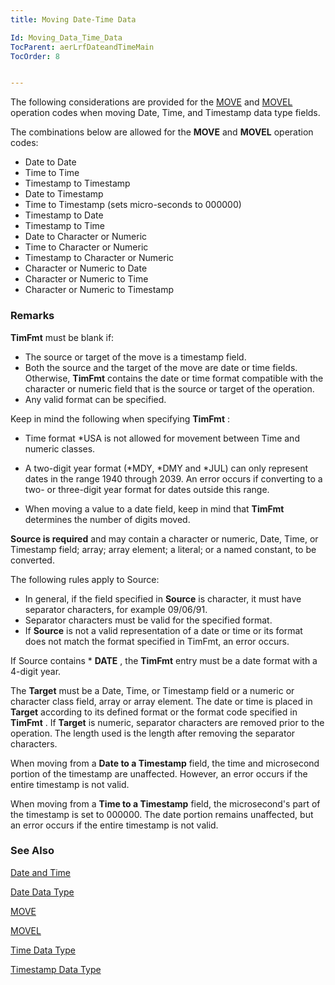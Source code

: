 ```yaml
---
title: Moving Date-Time Data

Id: Moving_Data_Time_Data
TocParent: aerLrfDateandTimeMain
TocOrder: 8


---
```


The following considerations are provided for the [MOVE](MOVE.html) and [MOVEL](MOVEL.html) operation codes when moving Date, Time, and Timestamp data type fields. 

The combinations below are allowed for the **MOVE** and **MOVEL** operation codes: 

- Date to Date
- Time to Time
- Timestamp to Timestamp
- Date to Timestamp
- Time to Timestamp (sets micro-seconds to 000000)
- Timestamp to Date
- Timestamp to Time
- Date to Character or Numeric
- Time to Character or Numeric
- Timestamp to Character or Numeric
- Character or Numeric to Date
- Character or Numeric to Time
- Character or Numeric to Timestamp

### Remarks
<span style="FONT-WEIGHT: bold">TimFmt</span> must be blank if: 

- The source or target of the move is a timestamp field.
- Both the source and the target of the move are date or time fields. Otherwise, **TimFmt** contains the date or time format compatible with the character or numeric field that is the source or target of the operation.
- Any valid format can be specified.<br />

Keep in mind the following when specifying **TimFmt** : 

- Time format *USA is not allowed for movement between Time and numeric classes.

- A two-digit year format (*MDY, *DMY and *JUL) can only represent dates in the range 1940 through 2039. An error occurs if converting to a two- or three-digit year format for dates outside this range.
- When moving a value to a date field, keep in mind that **TimFmt** determines the number of digits moved.

<span style="FONT-WEIGHT: bold">Source is required</span> and may contain a character or numeric, Date, Time, or Timestamp field; array; array element; a literal; or a named constant, to be converted. 

The following rules apply to Source: 

- In general, if the field specified in **Source** is character, it must have separator characters, for example 09/06/91.
- Separator characters must be valid for the specified format.
- If **Source** is not a valid representation of a date or time or its format does not match the format specified in TimFmt, an error occurs.

If Source contains * **DATE** , the **TimFmt** entry must be a date format with a 4-digit year. 

The <span style="FONT-WEIGHT: bold">Target</span> must be a Date, Time, or Timestamp field or a numeric or character class field, array or array element. The date or time is placed in **Target** according to its defined format or the format code specified in **TimFmt** . If **Target** is numeric, separator characters are removed prior to the operation. The length used is the length after removing the separator characters. 

When moving from a **Date to a Timestamp** field, the time and microsecond portion of the timestamp are unaffected. However, an error occurs if the entire timestamp is not valid. 

When moving from a **Time to a Timestamp** field, the microsecond's part of the timestamp is set to 000000. The date portion remains unaffected, but an error occurs if the entire timestamp is not valid. 

### See Also
[Date and Time](ecrLrfDateandTimeMain.html)

[Date Data Type](Date_Data_Type.html)

[MOVE](MOVE.html)

[MOVEL](MOVEL.html)

[Time Data Type](Time_Data_Type.html)

[Timestamp Data Type](Timestamp_Data_Type.html) 
